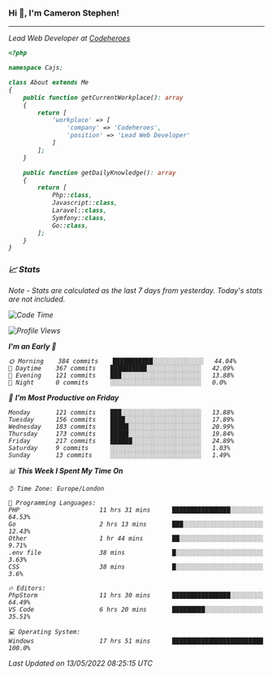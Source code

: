 ### Hi 👋, I'm Cameron Stephen!
<hr>
<p><em>Lead Web Developer at <a href="https://codeheroes.co.uk">Codeheroes</a></p>


```php
<?php

namespace Cajs;

class About extends Me
{
    public function getCurrentWorkplace(): array
    {
        return [
            'workplace' => [
                'company' => 'Codeheroes',
                'position' => 'Lead Web Developer'
            ]
        ];
    }

    public function getDailyKnowledge(): array
    {
        return [
            Php::class,
            Javascript::class,
            Laravel::class,
            Symfony::class,
            Go::class,
        ];
    }
}
```

### 📈 Stats
<p><em>Note - Stats are calculated as the last 7 days from yesterday. Today's stats are not included.</em></p>


<!--START_SECTION:waka-->
![Code Time](http://img.shields.io/badge/Code%20Time-2%2C859%20hrs%2038%20mins-blue)

![Profile Views](http://img.shields.io/badge/Profile%20Views-0-blue)

**I'm an Early 🐤** 

```text
🌞 Morning    384 commits    ███████████░░░░░░░░░░░░░░   44.04% 
🌆 Daytime    367 commits    ██████████░░░░░░░░░░░░░░░   42.09% 
🌃 Evening    121 commits    ███░░░░░░░░░░░░░░░░░░░░░░   13.88% 
🌙 Night      0 commits      ░░░░░░░░░░░░░░░░░░░░░░░░░   0.0%

```
📅 **I'm Most Productive on Friday** 

```text
Monday       121 commits    ███░░░░░░░░░░░░░░░░░░░░░░   13.88% 
Tuesday      156 commits    ████░░░░░░░░░░░░░░░░░░░░░   17.89% 
Wednesday    183 commits    █████░░░░░░░░░░░░░░░░░░░░   20.99% 
Thursday     173 commits    █████░░░░░░░░░░░░░░░░░░░░   19.84% 
Friday       217 commits    ██████░░░░░░░░░░░░░░░░░░░   24.89% 
Saturday     9 commits      ░░░░░░░░░░░░░░░░░░░░░░░░░   1.03% 
Sunday       13 commits     ░░░░░░░░░░░░░░░░░░░░░░░░░   1.49%

```


📊 **This Week I Spent My Time On** 

```text
⌚︎ Time Zone: Europe/London

💬 Programming Languages: 
PHP                      11 hrs 31 mins      ████████████████░░░░░░░░░   64.53% 
Go                       2 hrs 13 mins       ███░░░░░░░░░░░░░░░░░░░░░░   12.43% 
Other                    1 hr 44 mins        ██░░░░░░░░░░░░░░░░░░░░░░░   9.71% 
.env file                38 mins             █░░░░░░░░░░░░░░░░░░░░░░░░   3.63% 
CSS                      38 mins             █░░░░░░░░░░░░░░░░░░░░░░░░   3.6%

🔥 Editors: 
PhpStorm                 11 hrs 30 mins      ████████████████░░░░░░░░░   64.49% 
VS Code                  6 hrs 20 mins       █████████░░░░░░░░░░░░░░░░   35.51%

💻 Operating System: 
Windows                  17 hrs 51 mins      █████████████████████████   100.0%

```


 Last Updated on 13/05/2022 08:25:15 UTC
<!--END_SECTION:waka-->

